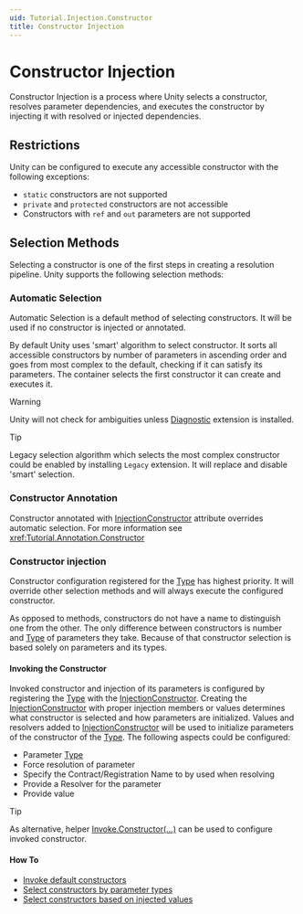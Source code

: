 ```yaml
---
uid: Tutorial.Injection.Constructor
title: Constructor Injection
---
```


# Constructor Injection

Constructor Injection is a process where Unity selects a constructor, resolves parameter dependencies, and executes the constructor by injecting it with resolved or injected dependencies.  

## Restrictions

Unity can be configured to execute any accessible constructor with the following exceptions:

* `static` constructors are not supported
* `private` and `protected` constructors are not accessible
* Constructors with `ref` and `out` parameters are not supported

## Selection Methods

Selecting a constructor is one of the first steps in creating a resolution pipeline. Unity supports the following selection methods:

### Automatic Selection

Automatic Selection is a default method of selecting constructors. It will be used if no constructor is injected or annotated.

By default Unity uses 'smart' algorithm to select constructor. It sorts all accessible constructors by number of parameters in ascending order and goes from most complex to the default, checking if it can satisfy its parameters. The container selects the first constructor it can create and executes it.

> [!WARNING]
> Unity will not check for ambiguities unless [Diagnostic](xref:Tutorial.Unity.Diagnostic) extension is installed.

> [!TIP]
> Legacy selection algorithm which selects the most complex constructor could be enabled by installing `Legacy` extension. It will replace and disable 'smart' selection.

### Constructor Annotation

Constructor annotated with [InjectionConstructor](xref:Unity.InjectionConstructorAttribute) attribute overrides automatic selection. For more information see <xref:Tutorial.Annotation.Constructor>

### Constructor injection

Constructor configuration registered for the [Type](xref:System.Type) has highest priority. It will override other selection methods and will always execute the configured constructor.

As opposed to methods, constructors do not have a name to distinguish one from the other. The only difference between constructors is number and [Type](xref:System.Type) of parameters they take. Because of that constructor selection is based solely on parameters and its types.

#### Invoking the Constructor

Invoked constructor and injection of its parameters is configured by registering the [Type](xref:System.Type) with the [InjectionConstructor](xref:Unity.Injection.InjectionConstructor). Creating the [InjectionConstructor](xref:Unity.Injection.InjectionConstructor) with proper injection members or values determines what constructor is selected and how parameters are initialized. Values and resolvers added to [InjectionConstructor](xref:Unity.Injection.InjectionConstructor) will be used to initialize parameters of the constructor of the [Type](xref:System.Type). The following aspects could be configured:

* Parameter [Type](xref:System.Type)
* Force resolution of parameter
* Specify the Contract/Registration Name to by used when resolving
* Provide a Resolver for the parameter
* Provide value

> [!TIP]
> As alternative, helper [Invoke.Constructor(...)](xref:Unity.Invoke#Unity_Invoke_Constructor) can be used to configure invoked constructor.

#### How To

* [Invoke default constructors](xref:Tutorial.Injection.Constructor.Default)
* [Select constructors by parameter types](xref:Tutorial.Injection.Constructor.Selection)
* [Select constructors based on injected values](xref:Tutorial.Injection.Constructor.Selection)
